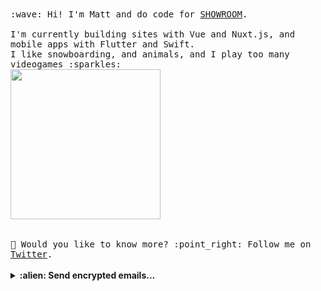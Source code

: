 
<samp>
  :wave: Hi! I'm Matt and do code for <a href="https://www.showroom-live.com">SHOWROOM</a>.
  <br><br>I'm currently building sites with Vue and Nuxt.js, and mobile apps with Flutter and Swift.
  <br> I like snowboarding, and animals, and I play too many videogames :sparkles:<br>
  <img src="https://i.imgur.com/vP0qxPQ.gif" width="240px" align="center"><br>
  <br><br>🦜 Would you like to know more? :point_right: Follow me on <a href="https://twitter.com/mattwestcott">Twitter</a>.
</samp>
<br><br>
<details>
  <summary><b>:alien: Send encrypted emails...</b></summary>
  <p>
  ... to github.lm88y@dralias.com

    -----BEGIN PGP PUBLIC KEY BLOCK-----
    Version: OpenPGP.js v4.10.10
    Comment: https://openpgpjs.org

    xjMEXMKEPRYJKwYBBAHaRw8BAQdAmY4Ux/1rjux3OqIgdaAA2UspUXQX2mS5
    GLh4mhjusbfNOyJtYXR0d2VzdGNvdHRAcHJvdG9ubWFpbC5jb20iIDxtYXR0
    d2VzdGNvdHRAcHJvdG9ubWFpbC5jb20+wncEEBYKAB8FAlzChD0GCwkHCAMC
    BBUICgIDFgIBAhkBAhsDAh4BAAoJEL6Xyt7AxZnIP9gBAMNN/bz/U6b38s7T
    Y6GdrZZ8YonuPiXzXs0Sh4bjdaqqAQD2A6eaf/9iPk4I7OuDIiTC2quL89ra
    0iyZSa5dT17VDM44BFzChD0SCisGAQQBl1UBBQEBB0B880K42AENmWjwPut1
    11OxKDV5qvnPS2cHnKmqsbmBdQMBCAfCYQQYFggACQUCXMKEPQIbDAAKCRC+
    l8rewMWZyBznAP0cR7AzBJRp2f4+v1WWREbHQtLw+yTigfBpeIlW0OEFawD/
    a89mVNO4R9SPEL6CToSAFOHhJa+gYgAWwS6TKcCr+AU=
    =ETtK
    -----END PGP PUBLIC KEY BLOCK-----
   </p>
</details>
